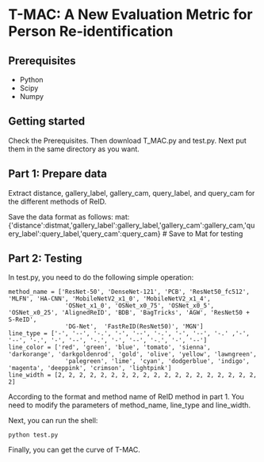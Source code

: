# T-MAC: A New Evaluation Metric for Person Re-identification

## Prerequisites
- Python
- Scipy
- Numpy

## Getting started
Check the Prerequisites. Then download T_MAC.py and test.py. Next put them in the same directory as you want.

## Part 1: Prepare data
Extract distance, gallery_label, gallery_cam, query_label, and query_cam for the different methods of ReID.

Save the data format as follows:
mat:{'distance':distmat,'gallery_label':gallery_label,'gallery_cam':gallery_cam,'query_label':query_label,'query_cam':query_cam} # Save to Mat for testing

## Part 2: Testing
In test.py, you need to do the following simple operation:
```
method_name = ['ResNet-50', 'DenseNet-121', 'PCB', 'ResNet50_fc512', 'MLFN', 'HA-CNN', 'MobileNetV2_x1_0', 'MobileNetV2_x1_4', 
                'OSNet_x1_0', 'OSNet_x0_75', 'OSNet_x0_5', 'OSNet_x0_25', 'AlignedReID', 'BDB', 'BagTricks', 'AGW', 'ResNet50 + S-ReID',
                'DG-Net',  'FastReID(ResNet50)', 'MGN']
line_type = ['-', '--', '-.', '-', '--', '-.', '-', '--', '-.' ,'-', '--', '-.', '-', '--', '-.', '-', '--', '-.', '-', '--']
line_color = ['red', 'green', 'blue', 'tomato', 'sienna', 'darkorange', 'darkgoldenrod', 'gold', 'olive', 'yellow', 'lawngreen', 
                'palegreen', 'lime', 'cyan', 'dodgerblue', 'indigo', 'magenta', 'deeppink', 'crimson', 'lightpink']
line_width = [2, 2, 2, 2, 2, 2, 2, 2, 2, 2, 2, 2, 2, 2, 2, 2, 2, 2, 2, 2]
```
According to the format and method name of ReID method in part 1. You need to modify the parameters of method_name, line_type and line_width.

Next, you can run the shell:
```
python test.py
```

Finally, you can get the curve of T-MAC.
